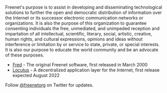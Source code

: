 Freenet's purpose is to assist in developing and disseminating technological solutions to further the open and democratic distribution of information over the Internet or its successor electronic communication networks or organizations. It is also the purpose of this organization to guarantee consenting individuals the free, unmediated, and unimpeded reception and impartation of all intellectual, scientific, literary, social, artistic, creative, human rights, and cultural expressions, opinions and ideas without interference or limitation by or service to state, private, or special interests. It is also our purpose to educate the world community and be an advocate of these purposes.

* [Fred](https://freenetproject.org/) - The original Freenet software, first released in March 2000
* [Locutus](https://github.com/freenet/locutus) - A decentralized application layer for the Internet, first release expected August 2022

Follow [@freenetorg](https://twitter.com/freenetorg) on Twitter for updates.
